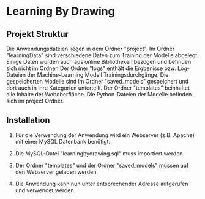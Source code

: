 # Learning By Drawing


## Projekt Struktur

Die Anwendungsdateien liegen in dem Ordner "project".
Im Ordner "learningData" sind verschiedene Daten zum Training der Modelle abgelegt. Einige Daten wurden auch aus online Bibliotheken bezogen und befinden sich nicht im Ordner. 
Der Ordner "logs" enthält die Ergbenisse bzw. Log-Dateien der Machine-Learning Modell Trainingsdurchgänge.
Die gespeicherten Modelle sind im Ordner "saved_models" gespeichert und dort auch in ihre Kategorien unterteilt.
Der Ordner "templates" beinhaltet alle Inhalte der Weboberfläche.
Die Python-Dateien der Modelle befinden sich im project Ordner. 


## Installation 

1. Für die Verwendung der Anwendung wird ein Webserver (z.B. Apache) mit einer MySQL Datenbank benötigt.

2. Die MySQL-Datei "learningbydrawing.sql" muss importiert werden.

3. Der Ordner "templates" und der Ordner "saved_models" müssen auf den Webserver geladen werden.

4. Die Anwendung kann nun unter entsprechender Adresse aufgerufen und verwendet werden.
